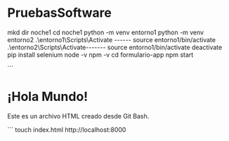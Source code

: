 # PruebasSoftware

mkd dir noche1 
cd noche1 
python -m venv entorno1 
python -m venv entorno2 
.\entorno1\Scripts\Activate ------ source entorno1/bin/activate 
.\entorno2\Scripts\Activate------- source entorno1/bin/activate 
deactivate 
pip install selenium 
node -v 
npm -v 
cd formulario-app 
npm start 

´´´
<!DOCTYPE html> <!-- Declara que este es un documento HTML5 -->
<html lang="es"> <!-- Define el idioma del contenido como español -->
<head>
    <meta charset="UTF-8"> <!-- Establece la codificación de caracteres como UTF-8 (caracteres especiales y acentos) -->
    <meta name="viewport" content="width=device-width, initial-scale=1.0"> <!-- Hace que la página sea responsive (se adapte a dispositivos móviles) -->
    <title>Mi Página Web</title> <!-- Define el título que se muestra en la pestaña del navegador -->
</head>
<body>
    <h1>¡Hola Mundo!</h1> <!-- Encabezado de nivel 1 (más grande) que muestra el texto "¡Hola Mundo!" -->
    <p>Este es un archivo HTML creado desde Git Bash.</p> <!-- Párrafo de texto que describe el propósito del archivo -->
</body>
</html>

´´´
touch index.html
http://localhost:8000
